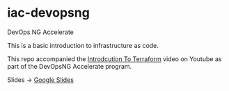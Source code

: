 # iac-devopsng
DevOps NG Accelerate

This is a basic introduction to infrastructure as code.

This repo accompanied the [Introdcution To Terraform](https://youtu.be/a-H6O1r58HM) video
on Youtube as part of the DevOpsNG Accelerate program.

Slides -> [Google Slides](https://docs.google.com/presentation/d/1qtZAZVSo-eOLfLzznidcRC7VTo0yn9ib5nmCnm5TeLk/edit?usp=sharing)
